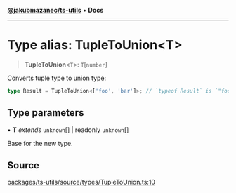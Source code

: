 [**@jakubmazanec/ts-utils**](../README.md) • **Docs**

---

# Type alias: TupleToUnion\<T\>

> **TupleToUnion**\<`T`\>: `T`\[`number`\]

Converts tuple type to union type:

```TypeScript
type Result = TupleToUnion<['foo', 'bar']>; // `typeof Result` is `"foo" | "bar"`
```

## Type parameters

• **T** _extends_ `unknown`[] \| readonly `unknown`[]

Base for the new type.

## Source

[packages/ts-utils/source/types/TupleToUnion.ts:10](https://github.com/jakubmazanec/js-tools/blob/51bfc5b913a7a7ef21d8d702a0d87d72983e112a/packages/ts-utils/source/types/TupleToUnion.ts#L10)
